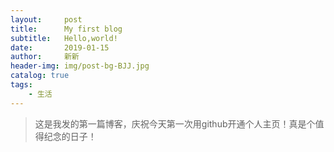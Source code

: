 ```yaml
---
layout:     post
title:      My first blog
subtitle:   Hello,world!
date:       2019-01-15
author:     新新
header-img: img/post-bg-BJJ.jpg
catalog: true
tags:
    - 生活
---
```


>这是我发的第一篇博客，庆祝今天第一次用github开通个人主页！真是个值得纪念的日子！
